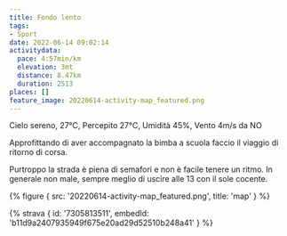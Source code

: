 ```yaml
---
title: Fondo lento
tags:
- Sport
date: 2022-06-14 09:02:14
activitydata:
  pace: 4:57min/km
  elevation: 3mt
  distance: 8.47km
  duration: 2513
places: []
feature_image: 20220614-activity-map_featured.png
---
```


Cielo sereno, 27°C, Percepito 27°C, Umidità 45%, Vento 4m/s da NO

<!--more-->

Approfittando di aver accompagnato la bimba a scuola faccio il viaggio di ritorno di corsa.

Purtroppo la strada è piena di semafori e non è facile tenere un ritmo. In generale non male, sempre meglio di uscire alle 13 con il sole cocente.



{% figure { src: '20220614-activity-map_featured.png', title: 'map' } %}


{% strava { id: '7305813511', embedId: 'b11d9a2407935949f675e20ad29d52510b248a41' } %}